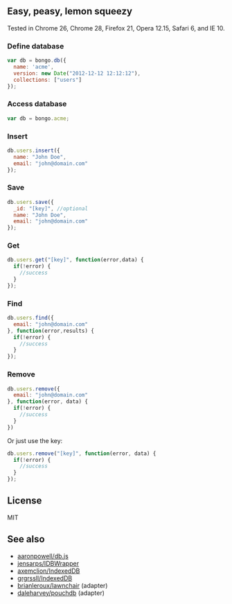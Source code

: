 ## Easy, peasy, lemon squeezy

Tested in Chrome 26, Chrome 28, Firefox 21, Opera 12.15, Safari 6, and IE 10.

### Define database

```javascript
var db = bongo.db({
  name: 'acme',
  version: new Date("2012-12-12 12:12:12"),
  collections: ["users"]
});
```

### Access database

```javascript
var db = bongo.acme;
```

### Insert

```javascript
db.users.insert({
  name: "John Doe",
  email: "john@domain.com"
});
```

### Save

```javascript
db.users.save({
  _id: "[key]", //optional
  name: "John Doe",
  email: "john@domain.com"
});
```

### Get

```javascript
db.users.get("[key]", function(error,data) {
  if(!error) {
    //success
  }
});
```

### Find

```javascript
db.users.find({
  email: "john@domain.com"
}, function(error,results) {
  if(!error) {
    //success
  }
});
```

### Remove

```javascript
db.users.remove({
  email: "john@domain.com"
}, function(error, data) {
  if(!error) {
    //success
  }
})
```

Or just use the key:

```javascript
db.users.remove("[key]", function(error, data) {
  if(!error) {
    //success
  }
});
```

## License

MIT

## See also

* [aaronpowell/db.js](https://github.com/aaronpowell/db.js)
* [jensarps/IDBWrapper](https://github.com/jensarps/IDBWrapper)
* [axemclion/IndexedDB](https://github.com/axemclion/IndexedDB)
* [grgrssll/IndexedDB](https://github.com/grgrssll/IndexedDB)
* [brianleroux/lawnchair](https://github.com/brianleroux/lawnchair/blob/master/src/adapters/indexed-db.js) (adapter)
* [daleharvey/pouchdb](https://github.com/daleharvey/pouchdb/blob/master/src/adapters/pouch.idb.js) (adapter)